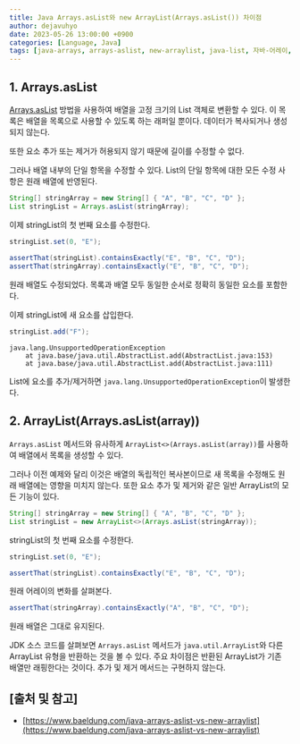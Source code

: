 ```yaml
---
title: Java Arrays.asList와 new ArrayList(Arrays.asList()) 차이점
author: dejavuhyo
date: 2023-05-26 13:00:00 +0900
categories: [Language, Java]
tags: [java-arrays, arrays-aslist, new-arraylist, java-list, 자바-어레이, 자바-리스트]
---
```


## 1. Arrays.asList
[Arrays.asList](https://docs.oracle.com/en/java/javase/17/docs/api/java.base/java/util/Arrays.html#asList(T...)) 방법을 사용하여 배열을 고정 크기의 List 객체로 변환할 수 있다. 이 목록은 배열을 목록으로 사용할 수 있도록 하는 래퍼일 뿐이다. 데이터가 복사되거나 생성되지 않는다.

또한 요소 추가 또는 제거가 허용되지 않기 때문에 길이를 수정할 수 없다.

그러나 배열 내부의 단일 항목을 수정할 수 있다. List의 단일 항목에 대한 모든 수정 사항은 원래 배열에 반영된다.

```java
String[] stringArray = new String[] { "A", "B", "C", "D" };
List stringList = Arrays.asList(stringArray);
```

이제 stringList의 첫 번째 요소를 수정한다.

```java
stringList.set(0, "E");
 
assertThat(stringList).containsExactly("E", "B", "C", "D");
assertThat(stringArray).containsExactly("E", "B", "C", "D");
```

원래 배열도 수정되었다. 목록과 배열 모두 동일한 순서로 정확히 동일한 요소를 포함한다.

이제 stringList에 새 요소를 삽입한다.

```java
stringList.add("F");
```

```text
java.lang.UnsupportedOperationException
	at java.base/java.util.AbstractList.add(AbstractList.java:153)
	at java.base/java.util.AbstractList.add(AbstractList.java:111)
```

List에 요소를 추가/제거하면 `java.lang.UnsupportedOperationException`이 발생한다.

## 2. ArrayList(Arrays.asList(array))
`Arrays.asList` 메서드와 유사하게 `ArrayList<>(Arrays.asList(array))`를 사용하여 배열에서 목록을 생성할 수 있다.

그러나 이전 예제와 달리 이것은 배열의 독립적인 복사본이므로 새 목록을 수정해도 원래 배열에는 영향을 미치지 않는다. 또한 요소 추가 및 제거와 같은 일반 ArrayList의 모든 기능이 있다.

```java
String[] stringArray = new String[] { "A", "B", "C", "D" }; 
List stringList = new ArrayList<>(Arrays.asList(stringArray));
```

stringList의 첫 번째 요소를 수정한다.

```java
stringList.set(0, "E");

assertThat(stringList).containsExactly("E", "B", "C", "D");
```

원래 어레이의 변화를 살펴본다.

```java
assertThat(stringArray).containsExactly("A", "B", "C", "D");
```

원래 배열은 그대로 유지된다.

JDK 소스 코드를 살펴보면 `Arrays.asList` 메서드가 `java.util.ArrayList`와 다른 ArrayList 유형을 반환하는 것을 볼 수 있다. 주요 차이점은 반환된 ArrayList가 기존 배열만 래핑한다는 것이다. 추가 및 제거 메서드는 구현하지 않는다.

## [출처 및 참고]
* [https://www.baeldung.com/java-arrays-aslist-vs-new-arraylist](https://www.baeldung.com/java-arrays-aslist-vs-new-arraylist)
